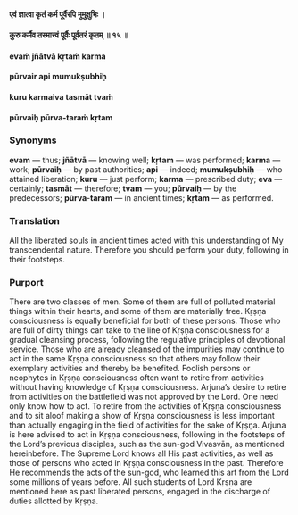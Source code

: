 #### एवं ज्ञात्वा कृतं कर्म पूर्वैरपि मुमुक्षुभिः ।
#### कुरु कर्मैव तस्मात्त्वं पूर्वैः पूर्वतरं कृतम् ॥ १५ ॥

#### evaṁ jñātvā kṛtaṁ karma
#### pūrvair api mumukṣubhiḥ
#### kuru karmaiva tasmāt tvaṁ
#### pūrvaiḥ pūrva-taraṁ kṛtam

### Synonyms

**evam** — thus; **jñātvā** — knowing well; **kṛtam** — was performed; **karma** — work; **pūrvaiḥ** — by past authorities; **api** — indeed; **mumukṣubhiḥ** — who attained liberation; **kuru** — just perform; **karma** — prescribed duty; **eva** — certainly; **tasmāt** — therefore; **tvam** — you; **pūrvaiḥ** — by the predecessors; **pūrva**-**taram** — in ancient times; **kṛtam** — as performed.

### Translation

All the liberated souls in ancient times acted with this understanding of My transcendental nature. Therefore you should perform your duty, following in their footsteps.

### Purport

There are two classes of men. Some of them are full of polluted material things within their hearts, and some of them are materially free. Kṛṣṇa consciousness is equally beneficial for both of these persons. Those who are full of dirty things can take to the line of Kṛṣṇa consciousness for a gradual cleansing process, following the regulative principles of devotional service. Those who are already cleansed of the impurities may continue to act in the same Kṛṣṇa consciousness so that others may follow their exemplary activities and thereby be benefited. Foolish persons or neophytes in Kṛṣṇa consciousness often want to retire from activities without having knowledge of Kṛṣṇa consciousness. Arjuna’s desire to retire from activities on the battlefield was not approved by the Lord. One need only know how to act. To retire from the activities of Kṛṣṇa consciousness and to sit aloof making a show of Kṛṣṇa consciousness is less important than actually engaging in the field of activities for the sake of Kṛṣṇa. Arjuna is here advised to act in Kṛṣṇa consciousness, following in the footsteps of the Lord’s previous disciples, such as the sun-god Vivasvān, as mentioned hereinbefore. The Supreme Lord knows all His past activities, as well as those of persons who acted in Kṛṣṇa consciousness in the past. Therefore He recommends the acts of the sun-god, who learned this art from the Lord some millions of years before. All such students of Lord Kṛṣṇa are mentioned here as past liberated persons, engaged in the discharge of duties allotted by Kṛṣṇa.